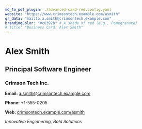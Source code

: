 ```yaml
---
md_to_pdf_plugin: ./advanced-card-red.config.yaml
website: "https://www.crimsontech.example.com/asmith"
qr_data: "mailto:a.smith@crimsontech.example.com"
brandingColor: "#c0392b" # A shade of red (e.g., Pomegranate)
# title: "Business Card: Alex Smith"
---
```


# Alex Smith
## Principal Software Engineer
### Crimson Tech Inc.

**Email:** a.smith@crimsontech.example.com

**Phone:** +1-555-0205

**Web:** [crimsontech.example.com/asmith](https://www.crimsontech.example.com/asmith)

*Innovative Engineering, Bold Solutions*
